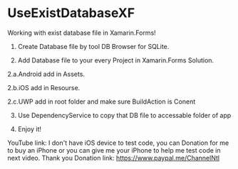 # UseExistDatabaseXF
Working with exist database file in Xamarin.Forms!
1. Create Database file by tool DB Browser for SQLite.

2. Add Database file to your every Project in Xamarin.Forms Solution.

2.a.Android add in Assets.

2.b.iOS add in Resourse.

2.c.UWP add in root folder and make sure BuildAction is Conent

3. Use DependencyService to copy that DB file to accessable folder of app

4. Enjoy it!

YouTube link: 
I don't have iOS device to test code, you can Donation for me to buy an iPhone or you can give me your iPhone to help me test code in next video. Thank you
Donation link: https://www.paypal.me/ChannelNtl

